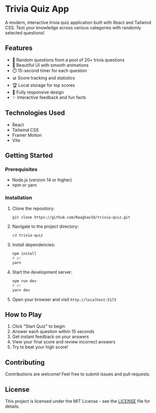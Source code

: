 # Trivia Quiz App

A modern, interactive trivia quiz application built with React and Tailwind CSS. Test your knowledge across various categories with randomly selected questions!

## Features

- 🎯 Random questions from a pool of 20+ trivia questions
- 🎨 Beautiful UI with smooth animations
- ⏱️ 15-second timer for each question
- 📊 Score tracking and statistics
- 🏆 Local storage for top scores
- 📱 Fully responsive design
- ✨ Interactive feedback and fun facts

## Technologies Used

- React
- Tailwind CSS
- Framer Motion
- Vite

## Getting Started

### Prerequisites

- Node.js (version 14 or higher)
- npm or yarn

### Installation

1. Clone the repository:
   ```bash
   git clone https://github.com/Raaghav18/trivia-quiz.git
   ```

2. Navigate to the project directory:
   ```bash
   cd trivia-quiz
   ```

3. Install dependencies:
   ```bash
   npm install
   # or
   yarn
   ```

4. Start the development server:
   ```bash
   npm run dev
   # or
   yarn dev
   ```

5. Open your browser and visit `http://localhost:5173`

## How to Play

1. Click "Start Quiz" to begin
2. Answer each question within 15 seconds
3. Get instant feedback on your answers
4. View your final score and review incorrect answers
5. Try to beat your high score!

## Contributing

Contributions are welcome! Feel free to submit issues and pull requests.

## License

This project is licensed under the MIT License - see the [LICENSE](LICENSE) file for details.
